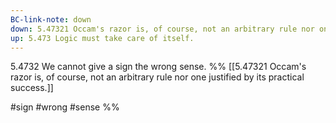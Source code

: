 ```yaml
---
BC-link-note: down
down: 5.47321 Occam's razor is, of course, not an arbitrary rule nor one justified by its practical success.
up: 5.473 Logic must take care of itself.
---
```

5.4732 We cannot give a sign the wrong sense.
%%
[[5.47321 Occam's razor is, of course, not an arbitrary rule nor one justified by its practical success.]]

#sign #wrong #sense %%